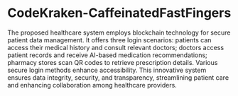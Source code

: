 # CodeKraken-CaffeinatedFastFingers

The proposed healthcare system employs blockchain technology for secure patient data management. It offers three login scenarios: patients can access their medical history and consult relevant doctors; doctors access patient records and receive AI-based medication recommendations; pharmacy stores scan QR codes to retrieve prescription details. Various secure login methods enhance accessibility. This innovative system ensures data integrity, security, and transparency, streamlining patient care and enhancing collaboration among healthcare providers.
